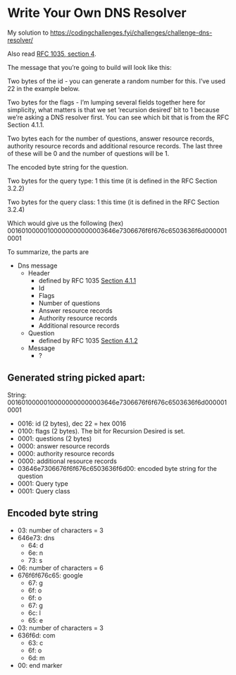 # Write Your Own DNS Resolver

My solution to https://codingchallenges.fyi/challenges/challenge-dns-resolver/ 

Also read [RFC 1035, section 
4](https://datatracker.ietf.org/doc/html/rfc1035#section-4).

The message that you’re going to build will look like this:

Two bytes of the id - you can generate a random number for this. I’ve used 22 in the example below.

Two bytes for the flags - I’m lumping several fields together here for simplicity, what matters is that we set ‘recursion desired’ bit to 1 because we’re asking a DNS resolver first. You can see which bit that is from the RFC Section 4.1.1.

Two bytes each for the number of questions, answer resource records, authority resource records and additional resource records. The last three of these will be 0 and the number of questions will be 1.

The encoded byte string for the question.

Two bytes for the query type: 1 this time (it is defined in the RFC Section 3.2.2)

Two bytes for the query class: 1 this time (it is defined in the RFC Section 3.2.4)

Which would give us the following (hex) 00160100000100000000000003646e7306676f6f676c6503636f6d0000010001

To summarize, the parts are

- Dns message
  - Header
    - defined by RFC 1035 [Section 4.1.1](https://datatracker.ietf.org/doc/html/rfc1035#section-4.1.1)
    - Id
    - Flags
    - Number of questions
    - Answer resource records
    - Authority resource records
    - Additional resource records
  - Question
    - defined by RFC 1035 [Section 
      4.1.2](https://datatracker.ietf.org/doc/html/rfc1035#section-4.1.2)
  - Message
    - ?

## Generated string picked apart:

String: 00160100000100000000000003646e7306676f6f676c6503636f6d0000010001

- 0016: id (2 bytes), dec 22 = hex 0016
- 0100: flags (2 bytes). The bit for Recursion Desired is set.
- 0001: questions (2 bytes)
- 0000: answer resource records
- 0000: authority resource records
- 0000: additional resource records
- 03646e7306676f6f676c6503636f6d00: encoded byte string for the question
- 0001: Query type
- 0001: Query class

## Encoded byte string

- 03: number of characters = 3
- 646e73: dns 
  - 64: d
  - 6e: n
  - 73: s
- 06: number of characters = 6
- 676f6f676c65: google
  - 67: g
  - 6f: o
  - 6f: o
  - 67: g
  - 6c: l
  - 65: e
- 03: number of characters = 3
- 636f6d: com
  - 63: c
  - 6f: o
  - 6d: m
- 00: end marker